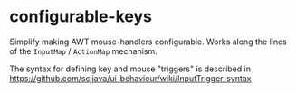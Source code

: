 # configurable-keys

Simplify making AWT mouse-handlers configurable. Works along the lines of the `InputMap` / `ActionMap` mechanism.

The syntax for defining key and mouse "triggers" is described in https://github.com/scijava/ui-behaviour/wiki/InputTrigger-syntax
